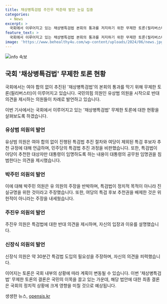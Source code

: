 ```yaml
---
title: 채상병특검법 주진우 박준태 발언 눈길 집중
categories:
  - News
excerpt: >
  국회에서 이루어지고 있는 채상병특검법 본회의 통과를 저지하기 위한 무제한 토론(필리버스터)이 이뤄지고 있습니다. 국민의힘 의원들은 여당과의 합의 없이 특검법을 추진하며 대통령의 공무원 임명권을 침해한다는 주장과 법의 편향성을 지적하고 있습니다. 더불어민주당 의원들은 특검법 도입의 필요성과 헌법재판소의 결정에 근거하여 주장을 반박하고 있습니다. 이에 논의가 계속되고 있으며, 필리버스터를 종결하기 위한 시간 끌기 등의 전략 또한 나오고 있습니다. (150자)
feature_text: >
  국회에서 이루어지고 있는 채상병특검법 본회의 통과를 저지하기 위한 무제한 토론(필리버스터)이 이뤄지고 있습니다. 국민의힘 의원들은 여당과의 합의 없이 특검법을 추진하며 대통령의 공무원 임명권을 침해한다는 주장과 법의 편향성을 지적하고 있습니다. 더불어민주당 의원들은 특검법 도입의 필요성과 헌법재판소의 결정에 근거하여 주장을 반박하고 있습니다. 이에 논의가 계속되고 있으며, 필리버스터를 종결하기 위한 시간 끌기 등의 전략 또한 나오고 있습니다. (150자)
image: 'https://www.behealthy4u.com/wp-content/uploads/2024/06/news.jpg'
---
```


<p><img src="https://www.behealthy4u.com/wp-content/uploads/2024/06/news.jpg" alt="info 속보" /></p>

<h2 data-ke-size="size26">국회 '채상병특검법' 무제한 토론 현황</h2>

<p>국회에서는 여야 합의 없이 추진된 '채상병특검법'의 본회의 통과를 막기 위해 무제한 토론(필리버스터)이 이루어지고 있습니다. 국민의힘 의원인 유상범 의원을 시작으로 반대 의견을 제시하는 의원들이 차례로 발언하고 있습니다.</p>

<p data-ke-size="size16">이번 기사에서는 국회에서 이루어지고 있는 '채상병특검법' 무제한 토론에 대한 현황을 살펴보도록 하겠습니다.</p>

<h3 data-ke-size="size24">유상범 의원의 발언</h3>

<p>유상범 의원은 여야 합의 없이 진행된 특검법 추진 절차와 여당이 제외된 특검 후보자 추천 규정에 대해 언급하며, 민주당의 특검법 추진 과정을 비판했습니다. 또한, 특검법이 야당이 추천한 대상자만 대통령이 임명하도록 하는 내용이 대통령의 공무원 임명권을 침범한다는 의견을 제시했습니다.</p>

<h3 data-ke-size="size24">박주민 의원의 발언</h3>

<p>이에 대해 박주민 의원은 유 의원의 주장을 반박하며, 특검법이 정치적 목적이 아니라 진실규명을 위한 것이라고 주장했습니다. 또한, 여당의 특검 후보 추천권을 배제한 것은 위헌적이 아니라는 주장을 내세웠습니다.</p>

<h3 data-ke-size="size24">주진우 의원의 발언</h3>

<p>주진우 의원은 특검법에 대한 반대 의견을 제시하며, 자신의 입장과 이유를 설명했습니다.</p>

<h3 data-ke-size="size24">신장식 의원의 발언</h3>

<p>신장식 의원은 약 30분간 특검법 도입의 필요성을 주장하며, 자신의 의견을 피력했습니다.</p>

<p>이어지는 토론은 국회 내부의 상황에 따라 계획이 변동될 수 있습니다. 이번 '채상병특검법' 무제한 토론의 결론은 국민의 이목을 끌고 있는 가운데, 해당 법안에 대한 최종 결론은 국회의 정치적 상황에 크게 영향을 미칠 것으로 예상됩니다.</p>
생생한 뉴스, <a href="https://opensis.kr" rel="dofollow">opensis.kr</a>


